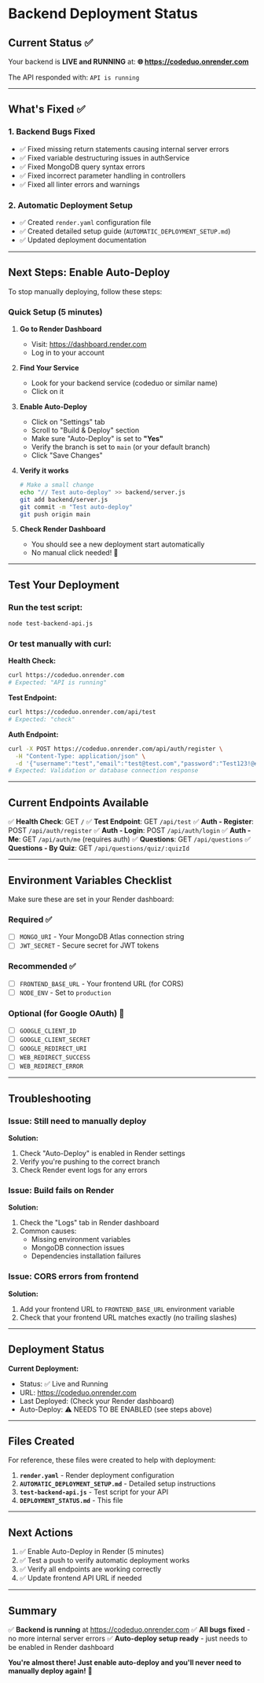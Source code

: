 # Backend Deployment Status

## Current Status ✅

Your backend is **LIVE and RUNNING** at:
**🌐 https://codeduo.onrender.com**

The API responded with: `API is running`

---

## What's Fixed ✅

### 1. Backend Bugs Fixed
- ✅ Fixed missing return statements causing internal server errors
- ✅ Fixed variable destructuring issues in authService
- ✅ Fixed MongoDB query syntax errors
- ✅ Fixed incorrect parameter handling in controllers
- ✅ Fixed all linter errors and warnings

### 2. Automatic Deployment Setup
- ✅ Created `render.yaml` configuration file
- ✅ Created detailed setup guide (`AUTOMATIC_DEPLOYMENT_SETUP.md`)
- ✅ Updated deployment documentation

---

## Next Steps: Enable Auto-Deploy

To stop manually deploying, follow these steps:

### Quick Setup (5 minutes)

1. **Go to Render Dashboard**
   - Visit: https://dashboard.render.com
   - Log in to your account

2. **Find Your Service**
   - Look for your backend service (codeduo or similar name)
   - Click on it

3. **Enable Auto-Deploy**
   - Click on "Settings" tab
   - Scroll to "Build & Deploy" section
   - Make sure "Auto-Deploy" is set to **"Yes"**
   - Verify the branch is set to `main` (or your default branch)
   - Click "Save Changes"

4. **Verify it works**
   ```bash
   # Make a small change
   echo "// Test auto-deploy" >> backend/server.js
   git add backend/server.js
   git commit -m "Test auto-deploy"
   git push origin main
   ```
   
5. **Check Render Dashboard**
   - You should see a new deployment start automatically
   - No manual click needed! 🎉

---

## Test Your Deployment

### Run the test script:
```bash
node test-backend-api.js
```

### Or test manually with curl:

**Health Check:**
```bash
curl https://codeduo.onrender.com
# Expected: "API is running"
```

**Test Endpoint:**
```bash
curl https://codeduo.onrender.com/api/test
# Expected: "check"
```

**Auth Endpoint:**
```bash
curl -X POST https://codeduo.onrender.com/api/auth/register \
  -H "Content-Type: application/json" \
  -d '{"username":"test","email":"test@test.com","password":"Test123!@#"}'
# Expected: Validation or database connection response
```

---

## Current Endpoints Available

✅ **Health Check**: GET `/`
✅ **Test Endpoint**: GET `/api/test`
✅ **Auth - Register**: POST `/api/auth/register`
✅ **Auth - Login**: POST `/api/auth/login`
✅ **Auth - Me**: GET `/api/auth/me` (requires auth)
✅ **Questions**: GET `/api/questions`
✅ **Questions - By Quiz**: GET `/api/questions/quiz/:quizId`

---

## Environment Variables Checklist

Make sure these are set in your Render dashboard:

### Required ✅
- [ ] `MONGO_URI` - Your MongoDB Atlas connection string
- [ ] `JWT_SECRET` - Secure secret for JWT tokens

### Recommended ✅
- [ ] `FRONTEND_BASE_URL` - Your frontend URL (for CORS)
- [ ] `NODE_ENV` - Set to `production`

### Optional (for Google OAuth) 🔐
- [ ] `GOOGLE_CLIENT_ID`
- [ ] `GOOGLE_CLIENT_SECRET`
- [ ] `GOOGLE_REDIRECT_URI`
- [ ] `WEB_REDIRECT_SUCCESS`
- [ ] `WEB_REDIRECT_ERROR`

---

## Troubleshooting

### Issue: Still need to manually deploy

**Solution:**
1. Check "Auto-Deploy" is enabled in Render settings
2. Verify you're pushing to the correct branch
3. Check Render event logs for any errors

### Issue: Build fails on Render

**Solution:**
1. Check the "Logs" tab in Render dashboard
2. Common causes:
   - Missing environment variables
   - MongoDB connection issues
   - Dependencies installation failures

### Issue: CORS errors from frontend

**Solution:**
1. Add your frontend URL to `FRONTEND_BASE_URL` environment variable
2. Check that your frontend URL matches exactly (no trailing slashes)

---

## Deployment Status

**Current Deployment:**
- Status: ✅ Live and Running
- URL: https://codeduo.onrender.com
- Last Deployed: (Check your Render dashboard)
- Auto-Deploy: ⚠️ NEEDS TO BE ENABLED (see steps above)

---

## Files Created

For reference, these files were created to help with deployment:

1. **`render.yaml`** - Render deployment configuration
2. **`AUTOMATIC_DEPLOYMENT_SETUP.md`** - Detailed setup instructions
3. **`test-backend-api.js`** - Test script for your API
4. **`DEPLOYMENT_STATUS.md`** - This file

---

## Next Actions

1. ✅ Enable Auto-Deploy in Render (5 minutes)
2. ✅ Test a push to verify automatic deployment works
3. ✅ Verify all endpoints are working correctly
4. ✅ Update frontend API URL if needed

---

## Summary

✅ **Backend is running** at https://codeduo.onrender.com
✅ **All bugs fixed** - no more internal server errors
✅ **Auto-deploy setup ready** - just needs to be enabled in Render dashboard

**You're almost there! Just enable auto-deploy and you'll never need to manually deploy again!** 🚀

